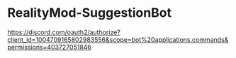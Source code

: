 # RealityMod-SuggestionBot

https://discord.com/oauth2/authorize?client_id=1004709165802983556&scope=bot%20applications.commands&permissions=403727051846
